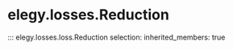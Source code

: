 
# elegy.losses.Reduction

::: elegy.losses.loss.Reduction
    selection:
        inherited_members: true